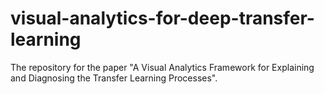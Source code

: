 # visual-analytics-for-deep-transfer-learning
The repository for the paper "A Visual Analytics Framework for Explaining and Diagnosing the Transfer Learning Processes".
